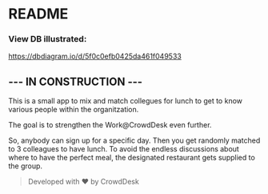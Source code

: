 # README

### View DB illustrated:
https://dbdiagram.io/d/5f0c0efb0425da461f049533


## --- IN CONSTRUCTION ---

This is a small app to mix and match collegues for lunch to get to know various people within the organitzation.

The goal is to strengthen the Work@CrowdDesk even further.

So, anybody can sign up for a specific day. Then you get randomly matched to 3 colleagues to have lunch. To avoid the endless discussions about where to have the perfect meal, the designated restaurant gets supplied to the group.

> Developed with :heart: by CrowdDesk
